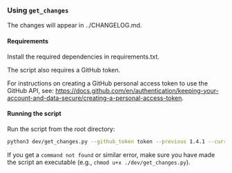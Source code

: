 ### Using `get_changes`

The changes will appear in ../CHANGELOG.md.

#### Requirements

Install the required dependencies in requirements.txt.

The script also requires a GitHub token.

For instructions on creating a GitHub personal access token to use the GitHub API,
see: https://docs.github.com/en/authentication/keeping-your-account-and-data-secure/creating-a-personal-access-token.

#### Running the script

Run the script from the root directory: 

```sh
python3 dev/get_changes.py --github_token token --previous 1.4.1 --current 1.5.1 --path /local/path/to/CHANGELOG.md
```

If you get a `command not found` or similar error, make sure you have made the 
script an executable (e.g., `chmod u+x ./dev/get_changes.py`).